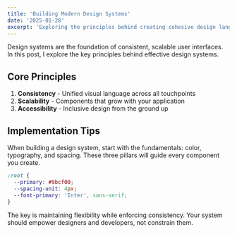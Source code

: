 ```yaml
---
title: 'Building Modern Design Systems'
date: '2025-01-28'
excerpt: 'Exploring the principles behind creating cohesive design languages for web applications'
---
```


Design systems are the foundation of consistent, scalable user interfaces. In this post, I explore the key principles behind effective design systems.

## Core Principles

1. **Consistency** - Unified visual language across all touchpoints
2. **Scalability** - Components that grow with your application
3. **Accessibility** - Inclusive design from the ground up

## Implementation Tips

When building a design system, start with the fundamentals: color, typography, and spacing. These three pillars will guide every component you create.

```css
:root {
  --primary: #9bcf00;
  --spacing-unit: 4px;
  --font-primary: 'Inter', sans-serif;
}
```

The key is maintaining flexibility while enforcing consistency. Your system should empower designers and developers, not constrain them.
